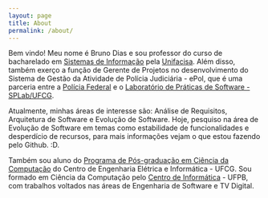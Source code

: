 ```yaml
---
layout: page
title: About
permalink: /about/
---
```


Bem vindo! Meu nome é Bruno Dias e sou professor do curso de bacharelado em [Sistemas de Informação](http://www.cesed.br/portal/?page_id=21423) pela [Unifacisa](http://www.cesed.br/portal/). Além disso, também exerço a função de Gerente de Projetos no desenvolvimento do Sistema de Gestão da Atividade de Polícia Judiciária - ePol, que é uma parceria entre a [Polícia Federal](http://www.pf.gov.br/) e o [Laboratório de Práticas de Software - SPLab/UFCG](http://splab.computacao.ufcg.edu.br/).

Atualmente, minhas áreas de interesse são: Análise de Requisitos, Arquitetura de Software e Evolução de Software. Hoje, pesquiso na área de Evolução de Software em temas como estabilidade de funcionalidades e desperdício de recursos, para mais informações vejam o que estou fazendo pelo Github. :D.

Também sou aluno do [Programa de Pós-graduação em Ciência da Computação](http://www.computacao.ufcg.edu.br/pos-graduacao) do Centro de Engenharia Elétrica e Informática - UFCG. Sou formado em Ciência da Computação pelo [Centro de Informática](http://ci.ufpb.br/) - UFPB, com trabalhos voltados nas áreas de Engenharia de Software e TV Digital.

